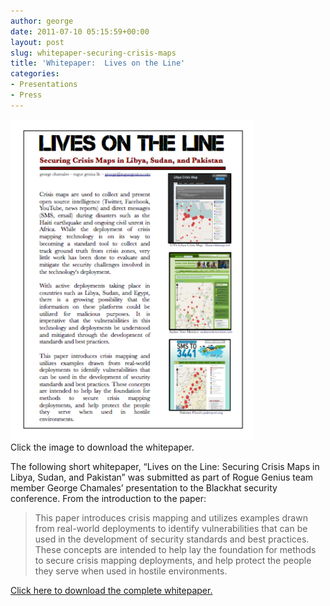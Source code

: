 ```yaml
---
author: george
date: 2011-07-10 05:15:59+00:00
layout: post
slug: whitepaper-securing-crisis-maps
title: 'Whitepaper:  Lives on the Line'
categories:
- Presentations
- Press
---
```


<div id="post_img" style="width:399px">
<a href="/files/Lives-on-the-Line-Chamales.pdf"><img src="/images/posts/lives_on_line_image.png" width="389"></a>
Click the image to download the whitepaper.
</div>

The following short whitepaper, “Lives on the Line:  Securing Crisis Maps in Libya, Sudan, and Pakistan” was submitted as part of Rogue Genius team member George Chamales’ presentation to the Blackhat security conference.  From the introduction to the paper:

<blockquote>This paper introduces crisis mapping and utilizes examples drawn from real-world deployments to identify vulnerabilities that can be used in the development of security standards and best practices. These concepts are intended to help lay the foundation for methods to secure crisis mapping deployments, and help protect the people they serve when used in hostile environments.</blockquote>

<a href="/files/Lives-on-the-Line-Chamales.pdf">Click here to download the complete whitepaper.</a>

